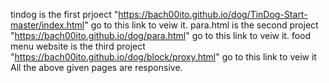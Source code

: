 tindog is the first prjoect "https://bach00ito.github.io/dog/TinDog-Start-master/index.html" go to this link to veiw it.
para.html is the second project "https://bach00ito.github.io/dog/para.html" go to this link to veiw it.
food menu website is the third project "https://bach00ito.github.io/dog/block/proxy.html" go to this link to veiw it
All the above given pages are responsive.
